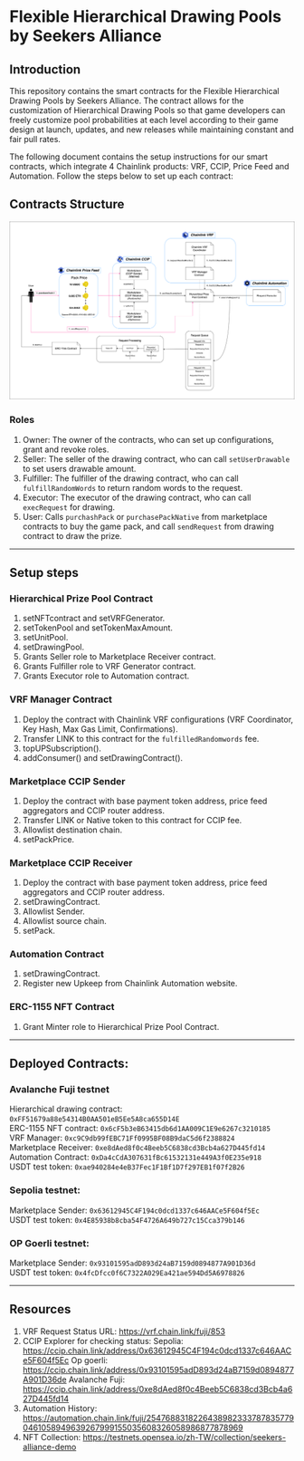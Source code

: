 # Flexible Hierarchical Drawing Pools by Seekers Alliance

## Introduction
This repository contains the smart contracts for the Flexible Hierarchical Drawing Pools by Seekers Alliance. The contract allows for the customization of Hierarchical Drawing Pools so that game developers can freely customize pool probabilities at each level according to their game design at launch, updates, and new releases while maintaining constant and fair pull rates.

The following document contains the setup instructions for our smart contracts, which integrate 4 Chainlink products: VRF, CCIP, Price Feed and Automation. Follow the steps below to set up each contract:
## Contracts Structure
![Alt text](./contracts/ContractStruct.png?raw=true "Contract Structure")
### Roles
1. Owner: The owner of the contracts, who can set up configurations, grant and revoke roles.
3. Seller: The seller of the drawing contract, who can call ```setUserDrawable``` to set users drawable amount.
4. Fulfiller: The fulfiller of the drawing contract, who can call ```fulfillRandomWords``` to return random words to the request.
5. Executor: The executor of the drawing contract, who can call ```execRequest``` for drawing.
6. User: Calls ```purchashPack``` or ```purchasePackNative``` from marketplace contracts to buy the game pack, and call ```sendRequest``` from drawing contract to draw the prize.

---

## Setup steps
### Hierarchical Prize Pool Contract
1. setNFTcontract and setVRFGenerator.
2. setTokenPool and setTokenMaxAmount.
3. setUnitPool.
4. setDrawingPool.
6. Grants Seller role to Marketplace Receiver contract.
7. Grants Fulfiller role to VRF Generator contract.
8. Grants Executor role to Automation contract.

### VRF Manager Contract
1. Deploy the contract with Chainlink VRF configurations (VRF Coordinator, Key Hash, Max Gas Limit, Confirmations).
2. Transfer LINK to this contract for the ```fulfilledRandomwords``` fee.
3. topUPSubscription().
4. addConsumer() and setDrawingContract().

### Marketplace CCIP Sender 
1. Deploy the contract with base payment token address, price feed aggregators and CCIP router address.
2. Transfer LINK or Native token to this contract for CCIP fee.
3. Allowlist destination chain.
4. setPackPrice.

### Marketplace CCIP Receiver 
1. Deploy the contract with base payment token address, price feed aggregators and CCIP router address.
2. setDrawingContract.
3. Allowlist Sender.
4. Allowlist source chain.
5. setPack.

### Automation Contract
1. setDrawingContract.
2. Register new Upkeep from Chainlink Automation website.

### ERC-1155 NFT Contract 
1. Grant Minter role to Hierarchical Prize Pool Contract.

---

## Deployed Contracts:
### Avalanche Fuji testnet
Hierarchical drawing contract: `0xFF51679a88e54314B0AA501eB5Ee5A8ca655D14E`  
ERC-1155 NFT contract: `0x6cF5b3eB63415db6d1AA009C1E9e6267c3210185`  
VRF Manager:
`0xc9C9db99fEBC71Ff0995BF08B9daC5d6f2388824`  
Marketplace Receiver: `0xe8dAed8f0c4Beeb5C6838cd3Bcb4a627D445fd14`  
Automation Contract: `0xDa4cCdA307631fBc61532131e449A3f0E235e918`  
USDT test token: `0xae940284e4eB37Fec1F1Bf1D7f297EB1f07f2B26`
### Sepolia testnet:
Marketplace Sender: `0x63612945C4F194c0dcd1337c646AACe5F604f5Ec`  
USDT test token: `0x4E85938b8cba54F4726A649b727c15Cca379b146`
### OP Goerli testnet:
Marketplace Sender: `0x93101595adD893d24aB7159d0894877A901D36d
`  
USDT test token:
`0x4fcDfcc0f6C7322A029Ea421ae594Dd5A6978826`

---

## Resources
1. VRF Request Status URL: https://vrf.chain.link/fuji/853
2. CCIP Explorer for checking status:
    Sepolia: https://ccip.chain.link/address/0x63612945C4F194c0dcd1337c646AACe5F604f5Ec
    Op goerli: https://ccip.chain.link/address/0x93101595adD893d24aB7159d0894877A901D36de 
    Avalanche Fuji: https://ccip.chain.link/address/0xe8dAed8f0c4Beeb5C6838cd3Bcb4a627D445fd14
3. Automation History: https://automation.chain.link/fuji/25476883182264389823337878357790461058949639267999155035608326058986877878969
4. NFT Collection: 
https://testnets.opensea.io/zh-TW/collection/seekers-alliance-demo
